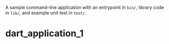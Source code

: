 A sample command-line application with an entrypoint in `bin/`, library code
in `lib/`, and example unit test in `test/`.
# dart_application_1
